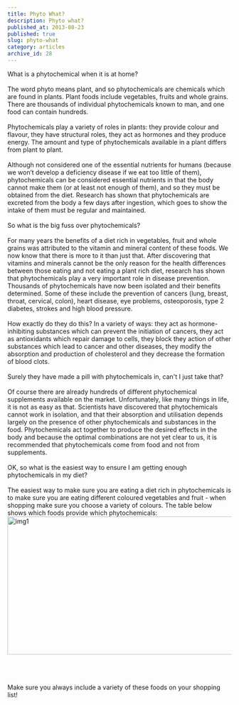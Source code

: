 ```yaml
---
title: Phyto What?
description: Phyto what?
published_at: 2013-08-23
published: true
slug: phyto-what
category: articles
archive_id: 28
---
```


<div><span class="mySubHeading">What is a phytochemical when it is at home?</span><br><br>
The word phyto means plant, and so phytochemicals are chemicals which are found in plants. Plant foods include vegetables, fruits and whole grains. There are thousands of individual phytochemicals known to man, and one food can contain hundreds. <br><br>
Phytochemicals play a variety of roles in plants:  they provide colour and flavour, they have structural roles, they act as hormones and they produce energy. The amount and type of phytochemicals available in a plant differs from plant to plant.<br><br>
Although not considered one of the essential nutrients for humans (because we won’t develop a deficiency disease if we eat too little of them), phytochemicals can be considered essential nutrients in that the body cannot make them (or at least not enough of them), and so they must be obtained from the diet. Research has shown that phytochemicals are excreted from the body a few days after ingestion, which goes to show the intake of them must be regular and maintained.<br><br><span class="mySubHeading">So what is the big fuss over phytochemicals?</span><br><br>
For many years the benefits of a diet rich in vegetables, fruit and whole grains was attributed to the vitamin and mineral content of these foods. We now know that there is more to it than just that. After discovering that vitamins and minerals cannot be the only reason for the health differences between those eating and not eating a plant rich diet, research has shown that phytochemicals play a very important role in disease prevention.  Thousands of phytochemicals have now been isolated and their benefits determined. Some of these include the prevention of cancers (lung, breast, throat, cervical, colon), heart disease, eye problems, osteoporosis, type 2 diabetes, strokes and high blood pressure. <br><br>
How exactly do they do this? In a variety of ways: they act as hormone-inhibiting substances which can prevent the initiation of cancers, they act as antioxidants which repair damage to cells, they block they action of other substances which lead to cancer and other diseases, they modify the absorption and production of cholesterol and they decrease the formation of blood clots. <br><br><span class="mySubHeading">Surely they have made a pill with phytochemicals in, can't I just take that?</span><br><br>
Of course there are already hundreds of different phytochemical supplements available on the market. Unfortunately, like many things in life, it is not as easy as that. Scientists have discovered that phytochemicals cannot work in isolation, and that their absorption and utilisation depends largely on the presence of other phytochemicals and substances in the food. Phytochemicals act together to produce the desired effects in the body and because the optimal combinations are not yet clear to us, it is recommended that phytochemicals come from food and not from supplements. <br><br><span class="mySubHeading">OK, so what is the easiest way to ensure I am getting enough phytochemicals in my diet?</span><br><br>
The easiest way to make sure you are eating a diet rich in phytochemicals is to make sure you are eating different coloured vegetables and fruit - when shopping make sure you choose a variety of colours. The table below shows which foods provide which phytochemicals:<br><div class="art_pic_wrapper">
<img src="/assets/images/articles/phytochemicals-chart.jpg" alt="img1" width="557" height="310"><br><p></p>
</div>
<br><br><br>
Make sure you always include a variety of these foods on your shopping list!</div>